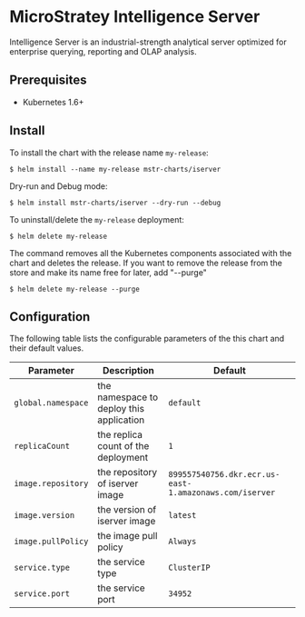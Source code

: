 # MicroStratey Intelligence Server

Intelligence Server is an industrial-strength analytical server optimized for enterprise querying, reporting and OLAP analysis.

## Prerequisites
  - Kubernetes 1.6+

## Install
To install the chart with the release name `my-release`:
```console
$ helm install --name my-release mstr-charts/iserver
```
Dry-run and Debug mode:
```console
$ helm install mstr-charts/iserver --dry-run --debug
```
To uninstall/delete the `my-release` deployment:

```console
$ helm delete my-release
```
The command removes all the Kubernetes components associated with the chart and deletes the release. If you want to remove the release from the store and make its name free for later, add "--purge"

```console
$ helm delete my-release --purge
```

## Configuration

The following table lists the configurable parameters of the this chart and their default values.

Parameter | Description | Default
--- | --- | ---
`global.namespace` | the namespace to deploy this application | `default`
`replicaCount` | the replica count of the deployment | `1`
`image.repository` | the repository of iserver image | `899557540756.dkr.ecr.us-east-1.amazonaws.com/iserver`
`image.version` | the version of iserver image | `latest`
`image.pullPolicy` | the image pull policy | `Always`
`service.type` | the service type | `ClusterIP`
`service.port` | the service port | `34952`
